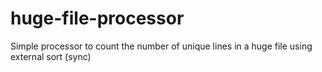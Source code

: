 # huge-file-processor
Simple processor to count the number of unique lines in a huge file using external sort (sync)
